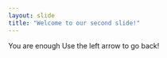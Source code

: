 ```yaml
---
layout: slide
title: "Welcome to our second slide!"
---
```

You are enough
Use the left arrow to go back!
